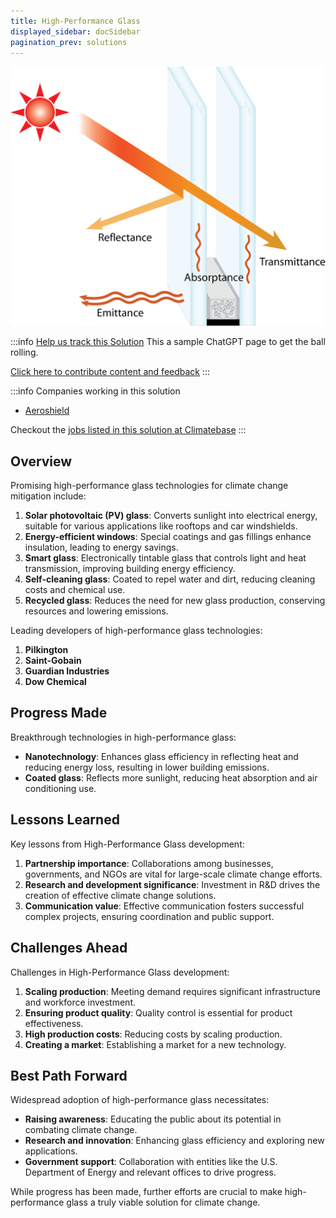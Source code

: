```yaml
---
title: High-Performance Glass
displayed_sidebar: docSidebar
pagination_prev: solutions
---
```


![Cover Image](../static/img/high-performance-glass.png)

:::info [Help us track this Solution](contribute)
This a sample ChatGPT page to get the ball rolling.

[Click here to contribute content and feedback](contribute)
:::

:::info Companies working in this solution 
- [Aeroshield](https://www.aeroshield.online/)

Checkout the [jobs listed in this solution at Climatebase](https://climatebase.org/jobs?l=&q=&drawdown_solutions=High-Performance+Glass)
:::

## Overview

Promising high-performance glass technologies for climate change mitigation include:

1. **Solar photovoltaic (PV) glass**: Converts sunlight into electrical energy, suitable for various applications like rooftops and car windshields.
2. **Energy-efficient windows**: Special coatings and gas fillings enhance insulation, leading to energy savings.
3. **Smart glass**: Electronically tintable glass that controls light and heat transmission, improving building energy efficiency.
4. **Self-cleaning glass**: Coated to repel water and dirt, reducing cleaning costs and chemical use.
5. **Recycled glass**: Reduces the need for new glass production, conserving resources and lowering emissions.

Leading developers of high-performance glass technologies:

1. **Pilkington**
2. **Saint-Gobain**
3. **Guardian Industries**
4. **Dow Chemical**

## Progress Made

Breakthrough technologies in high-performance glass:

- **Nanotechnology**: Enhances glass efficiency in reflecting heat and reducing energy loss, resulting in lower building emissions.
- **Coated glass**: Reflects more sunlight, reducing heat absorption and air conditioning use.

## Lessons Learned

Key lessons from High-Performance Glass development:

1. **Partnership importance**: Collaborations among businesses, governments, and NGOs are vital for large-scale climate change efforts.
2. **Research and development significance**: Investment in R&D drives the creation of effective climate change solutions.
3. **Communication value**: Effective communication fosters successful complex projects, ensuring coordination and public support.

## Challenges Ahead

Challenges in High-Performance Glass development:

1. **Scaling production**: Meeting demand requires significant infrastructure and workforce investment.
2. **Ensuring product quality**: Quality control is essential for product effectiveness.
3. **High production costs**: Reducing costs by scaling production.
4. **Creating a market**: Establishing a market for a new technology.

## Best Path Forward

Widespread adoption of high-performance glass necessitates:

- **Raising awareness**: Educating the public about its potential in combating climate change.
- **Research and innovation**: Enhancing glass efficiency and exploring new applications.
- **Government support**: Collaboration with entities like the U.S. Department of Energy and relevant offices to drive progress.

While progress has been made, further efforts are crucial to make high-performance glass a truly viable solution for climate change.